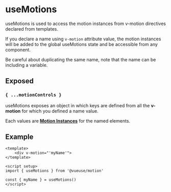 # useMotions

useMotions is used to access the motion instances from v-motion directives declared from templates.

If you declare a name using `v-motion` attribute value, the motion instances will be added to the global useMotions state and be accessible from any component.

Be careful about duplicating the same name, note that the name can be including a variable.

## Exposed

### `{ ...motionControls }`

useMotions exposes an object in which keys are defined from all the **v-motion** for which you defined a name value.

Each values are [**Motion Instances**](/motion-instance) for the named elements.

## Example

```vue
<template>
    <div v-motion="'myName'">
</template>

<script setup>
import { useMotions } from '@vueuse/motion'

const { myName } = useMotions()
</script>
```
